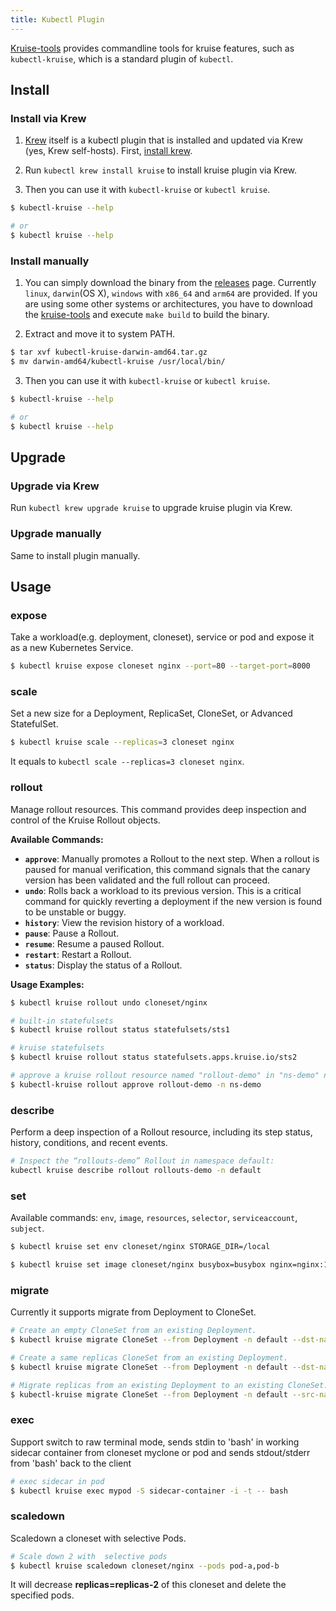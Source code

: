 ```yaml
---
title: Kubectl Plugin
---
```


[Kruise-tools](https://github.com/openkruise/kruise-tools) provides commandline tools for kruise features, such as `kubectl-kruise`, which is a standard plugin of `kubectl`.

## Install
### Install via Krew
1. [Krew](https://krew.sigs.k8s.io/) itself is a kubectl plugin that is installed and updated via Krew (yes, Krew self-hosts).
First, [install krew](https://krew.sigs.k8s.io/docs/user-guide/setup/install/).

2. Run `kubectl krew install kruise` to install kruise plugin via Krew.

3. Then you can use it with `kubectl-kruise` or `kubectl kruise`.

```bash
$ kubectl-kruise --help

# or
$ kubectl kruise --help
```
### Install manually
1. You can simply download the binary from the [releases](https://github.com/openkruise/kruise-tools/releases) page. Currently `linux`, `darwin`(OS X), `windows` with `x86_64` and `arm64` are provided. If you are using some other systems or architectures, you have to download the  [kruise-tools](https://github.com/openkruise/kruise-tools)  and execute `make build` to build the binary.

2. Extract and move it to system PATH.

```bash
$ tar xvf kubectl-kruise-darwin-amd64.tar.gz
$ mv darwin-amd64/kubectl-kruise /usr/local/bin/
```

3. Then you can use it with `kubectl-kruise` or `kubectl kruise`.

```bash
$ kubectl-kruise --help

# or
$ kubectl kruise --help
```
## Upgrade 
### Upgrade via Krew

Run `kubectl krew upgrade kruise` to upgrade kruise plugin via Krew.

### Upgrade manually
Same to install plugin manually.


## Usage

### expose

Take a workload(e.g. deployment, cloneset), service or pod and expose it as a new Kubernetes Service.

```bash
$ kubectl kruise expose cloneset nginx --port=80 --target-port=8000
```

### scale

Set a new size for a Deployment, ReplicaSet, CloneSet, or Advanced StatefulSet.

```bash
$ kubectl kruise scale --replicas=3 cloneset nginx
```

It equals to `kubectl scale --replicas=3 cloneset nginx`.

### rollout

Manage rollout resources. This command provides deep inspection and control of the Kruise Rollout objects.

**Available Commands:**

* **`approve`**: Manually promotes a Rollout to the next step. When a rollout is paused for manual verification, this command signals that the canary version has been validated and the full rollout can proceed.
* **`undo`**: Rolls back a workload to its previous version. This is a critical command for quickly reverting a deployment if the new version is found to be unstable or buggy.
* **`history`**: View the revision history of a workload.
* **`pause`**: Pause a Rollout.
* **`resume`**: Resume a paused Rollout.
* **`restart`**: Restart a Rollout.
* **`status`**: Display the status of a Rollout.

**Usage Examples:**

```bash
$ kubectl kruise rollout undo cloneset/nginx

# built-in statefulsets
$ kubectl kruise rollout status statefulsets/sts1

# kruise statefulsets
$ kubectl kruise rollout status statefulsets.apps.kruise.io/sts2

# approve a kruise rollout resource named "rollout-demo" in "ns-demo" namespace
$ kubectl-kruise rollout approve rollout-demo -n ns-demo
```
### describe

Perform a deep inspection of a Rollout resource, including its step status, history, conditions, and recent events.

```bash
# Inspect the “rollouts-demo” Rollout in namespace default:
kubectl kruise describe rollout rollouts-demo -n default
```

### set

Available commands: `env`, `image`, `resources`, `selector`, `serviceaccount`, `subject`.

```bash
$ kubectl kruise set env cloneset/nginx STORAGE_DIR=/local

$ kubectl kruise set image cloneset/nginx busybox=busybox nginx=nginx:1.9.1
```

### migrate

Currently it supports migrate from Deployment to CloneSet.

```bash
# Create an empty CloneSet from an existing Deployment.
$ kubectl kruise migrate CloneSet --from Deployment -n default --dst-name deployment-name --create

# Create a same replicas CloneSet from an existing Deployment.
$ kubectl kruise migrate CloneSet --from Deployment -n default --dst-name deployment-name --create --copy

# Migrate replicas from an existing Deployment to an existing CloneSet.
$ kubectl-kruise migrate CloneSet --from Deployment -n default --src-name cloneset-name --dst-name deployment-name --replicas 10 --max-surge=2
```

### exec

Support switch to raw terminal mode, sends stdin to 'bash' in working sidecar container from cloneset myclone or pod and sends stdout/stderr from 'bash' back to the client

```bash
# exec sidecar in pod
$ kubectl kruise exec mypod -S sidecar-container -i -t -- bash
```

### scaledown

Scaledown a cloneset with selective Pods.

```bash
# Scale down 2 with  selective pods
$ kubectl kruise scaledown cloneset/nginx --pods pod-a,pod-b
```

It will decrease **replicas=replicas-2** of this cloneset and delete the specified pods.
